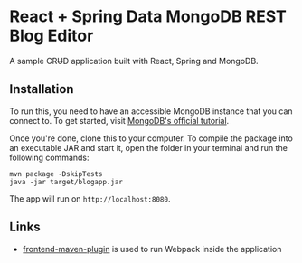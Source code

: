 # React + Spring Data MongoDB REST Blog Editor

A sample CR~~U~~D application built with React, Spring and MongoDB.

## Installation

To run this, you need to have an accessible MongoDB instance that you can connect to. To get started, visit [MongoDB's official tutorial](https://docs.mongodb.com/manual/).

Once you're done, clone this to your computer. To compile the package into an executable JAR and start it, open the folder in your terminal and run the following commands:

```
mvn package -DskipTests
java -jar target/blogapp.jar
```

The app will run on `http://localhost:8080`.

## Links

- [frontend-maven-plugin](https://github.com/eirslett/frontend-maven-plugin) is used to run Webpack inside the application
